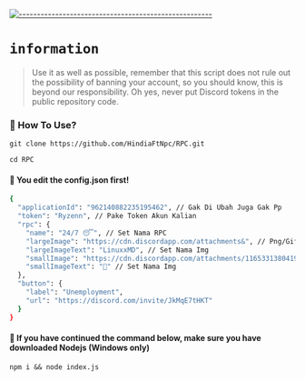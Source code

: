 [![-----------------------------------------------------](https://raw.githubusercontent.com/andreasbm/readme/master/assets/lines/colored.png)](#table-of-contents)

# `information`
> Use it as well as possible, remember that this script does not rule out the possibility of banning your account, so you should know, this is beyond our responsibility. Oh yes, never put Discord tokens in the public repository code. 
<p align="center">

### 📮 How To Use?
```
git clone https://github.com/HindiaFtNpc/RPC.git
```
```
cd RPC
```
#### 🔰 You edit the config.json first!
```sh
{
  "applicationId": "962140882235195462", // Gak Di Ubah Juga Gak Pp
  "token": "Ryzenn", // Pake Token Akun Kalian
  "rpc": {
    "name": "24/7 😴", // Set Nama RPC
    "largeImage": "https://cdn.discordapp.com/attachments&", // Png/Gif Isis Memakai Url Cdn Discord
    "largeImageText": "LinuxxMD", // Set Nama Img
    "smallImage": "https://cdn.discordapp.com/attachments/1165331380419448874/1174799267001532586/verified.gif", // Png/Gif SamaAja
    "smallImageText": "🍉" // Set Nama Img
  },
  "button": {
    "label": "Unemployment",
    "url": "https://discord.com/invite/JkMqE7tHKT"
  }
}
```
#### 🔰 If you have continued the command below, make sure you have downloaded Nodejs (Windows only) 
```
npm i && node index.js
```
